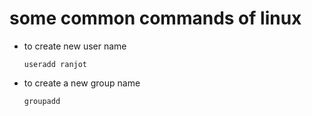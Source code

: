# some common commands of linux 

- to create new user name
  
  ```
  useradd ranjot
  ```
- to create a new group name
  
  ```
  groupadd
  ```
  

